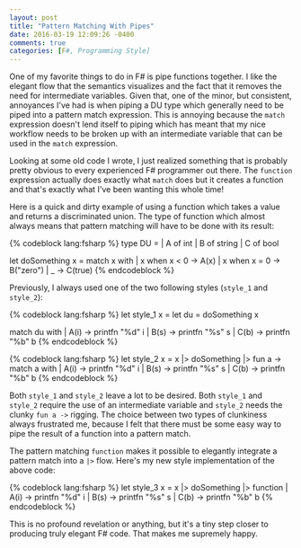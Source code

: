 ```yaml
---
layout: post
title: "Pattern Matching With Pipes"
date: 2016-03-19 12:09:26 -0400
comments: true
categories: [F#, Programming Style]
---
```


One of my favorite things to do in F# is pipe functions together.  I like the elegant flow that the
semantics visualizes and the fact that it removes the need for intermediate variables.  Given that,
one of the minor, but consistent, annoyances I've had is when piping a DU type which generally need
to be piped into a pattern match expression.  This is annoying because the `match` expression doesn't
lend itself to piping which has meant that my nice workflow needs to be broken up with an intermediate
variable that can be used in the `match` expression.

Looking at some old code I wrote, I just realized something that is probably pretty obvious to every
experienced F# programmer out there.  The `function` expression actually does exactly what `match` does
but it creates a function and that's exactly what I've been wanting this whole time!

<!-- more -->

Here is a quick and dirty example of using a function which takes a value and returns  a discriminated
union.  The type of function which almost always means that pattern matching will have to be done with
its result:

{% codeblock lang:fsharp %}
type DU =
| A of int
| B of string
| C of bool

let doSomething x = 
  match x with
  | x when x < 0 -> A(x)
  | x when x = 0 -> B("zero")
  | _ -> C(true)
{% endcodeblock %}

Previously, I always used one of the two following styles (`style_1` and `style_2`):

{% codeblock lang:fsharp %}
let style_1 x =
  let du = doSomething x
  
  match du with
  | A(i) -> printfn "%d" i
  | B(s) -> printfn "%s" s
  | C(b) -> printfn "%b" b
{% endcodeblock %}

{% codeblock lang:fsharp %}
let style_2 x =
  x
  |> doSomething
  |> fun a -> match a with
              | A(i) -> printfn "%d" i
              | B(s) -> printfn "%s" s
              | C(b) -> printfn "%b" b
{% endcodeblock %}

Both `style_1` and `style_2` leave a lot to be desired.  Both `style_1` and `style_2` require the use of an intermediate variable and 
`style_2` needs the clunky `fun a ->` rigging.  The choice between two types of clunkiness always frustrated me,
because I felt that there must be some easy way to pipe the result of a function into a pattern match.

The pattern matching `function` makes it possible to elegantly integrate a pattern match into a `|>` flow.
Here's my new style implementation of the above code:

{% codeblock lang:fsharp %}
let style_3 x = 
  x
  |> doSomething 
  |> function
     | A(i) -> printfn "%d" i
     | B(s) -> printfn "%s" s
     | C(b) -> printfn "%b" b
{% endcodeblock %}

This is no profound revelation or anything, but it's a tiny step closer to producing truly
elegant F# code.  That makes me supremely happy.
